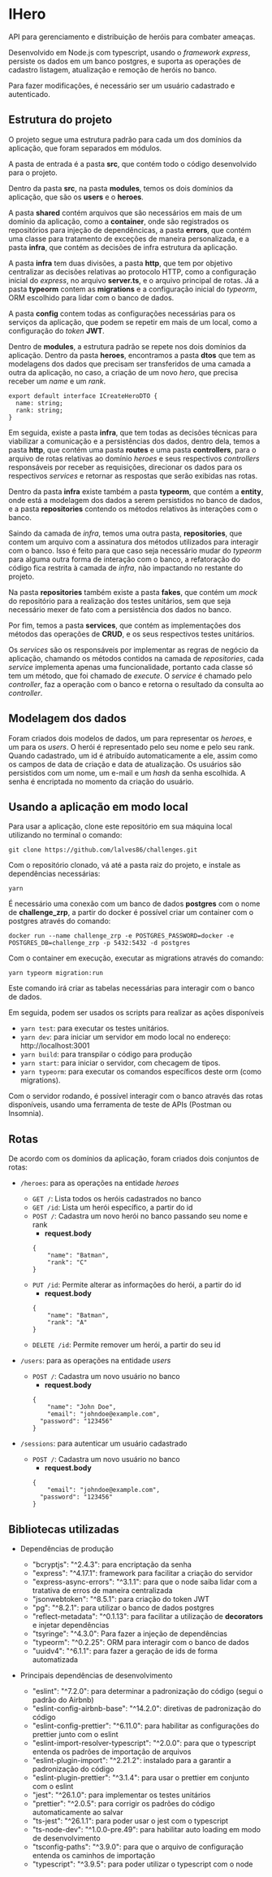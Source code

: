 # IHero

API para gerenciamento e distribuição de heróis para combater ameaças.

Desenvolvido em Node.js com typescript, usando o _framework_ _express_, persiste os dados em um banco postgres, e suporta as operações de cadastro listagem, atualização e remoção de heróis no banco.

Para fazer modificações, é necessário ser um usuário cadastrado e autenticado.

## Estrutura do projeto

O projeto segue uma estrutura padrão para cada um dos domínios da aplicação, que foram separados em módulos.

A pasta de entrada é a pasta **src**, que contém todo o código desenvolvido para o projeto.

Dentro da pasta **src**, na pasta **modules**, temos os dois domínios da aplicação, que são os **users** e o **heroes**.

A pasta **shared** contém arquivos que são necessários em mais de um domínio da aplicação, como a **container**, onde são registrados os repositórios para injeção de dependêncicas, a pasta **errors**, que contém uma classe para tratamento de exceções de maneira personalizada, e a pasta **infra**, que contém as decisões de infra estrutura da aplicação.

A pasta **infra** tem duas divisões, a pasta **http**, que tem por objetivo centralizar as decisões relativas ao protocolo HTTP, como a configuração inicial do _express_, no arquivo **server.ts**, e o arquivo principal de rotas. Já a pasta **typeorm** contem as **migrations** e a configuração inicial do _typeorm_, ORM escolhido para lidar com o banco de dados.

A pasta **config** contem todas as configurações necessárias para os serviços da aplicação, que podem se repetir em mais de um local, como a configuração do _token_ **JWT**.

Dentro de **modules**, a estrutura padrão se repete nos dois domínios da aplicação. Dentro da pasta **heroes**, encontramos a pasta **dtos** que tem as modelagens dos dados que precisam ser transferidos de uma camada a outra da aplicação, no caso, a criação de um novo _hero_, que precisa receber um _name_ e um _rank_.

```
export default interface ICreateHeroDTO {
  name: string;
  rank: string;
}
```
Em seguida, existe a pasta **infra**, que tem todas as decisões técnicas para viabilizar a comunicação e a persistências dos dados, dentro dela, temos a pasta **http**, que contém uma pasta **routes** e uma pasta **controllers**, para o arquivo de rotas relativas ao domínio _heroes_ e seus respectivos _controllers_ responsáveis por receber as requisições, direcionar os dados para os respectivos _services_ e retornar as respostas que serão exibidas nas rotas.

Dentro da pasta **infra** existe também a pasta **typeorm**, que contém a **entity**, onde está a modelagem dos dados a serem persistidos no banco de dados, e a pasta **repositories** contendo os métodos relativos às interações com o banco.

Saindo da camada de _infra_, temos uma outra pasta, **repositories**, que contem um arquivo com a assinatura dos métodos utilizados para interagir com o banco. Isso é feito para que caso seja necessário mudar do _typeorm_ para alguma outra forma de interação com o banco, a refatoração do código fica restrita à camada de _infra_, não impactando no restante do projeto.

Na pasta **repositories** também existe a pasta **fakes**, que contém um _mock_ do repositório para a realização dos testes unitários, sem que seja necessário mexer de fato com a persistência dos dados no banco.

Por fim, temos a pasta **services**, que contém as implementações dos métodos das operações de **CRUD**, e os seus respectivos testes unitários.

Os _services_ são os responsáveis por implementar as regras de negócio da aplicação, chamando os métodos contidos na camada de _repositories_, cada _service_ implementa apenas uma funcionalidade, portanto cada classe só tem um método, que foi chamado de _execute_. O _service_ é chamado pelo _controller_, faz a operação com o banco e retorna o resultado da consulta ao _controller_.


## Modelagem dos dados

Foram criados dois modelos de dados, um para representar os _heroes_, e um para os _users_. O herói é representado pelo seu nome e pelo seu rank. Quando cadastrado, um id é atribuído automaticamente a ele, assim como os campos de data de criação e data de atualização. Os usuários são persistidos com um nome, um e-mail e um _hash_ da senha escolhida. A senha é encriptada no momento da criação do usuário.

## Usando a aplicação em modo local

Para usar a aplicação, clone este repositório em sua máquina local utilizando no terminal o comando:

`git clone https://github.com/lalves86/challenges.git`

Com o repositório clonado, vá até a pasta raiz do projeto, e instale as dependências necessárias:

`yarn`

É necessário uma conexão com um banco de dados **postgres** com o nome de **challenge_zrp**, a partir do docker é possível criar um container com o postgres através do comando:

```
docker run --name challenge_zrp -e POSTGRES_PASSWORD=docker -e POSTGRES_DB=challenge_zrp -p 5432:5432 -d postgres
```

Com o container em execução, executar as migrations através do comando:

`yarn typeorm migration:run`

Este comando irá criar as tabelas necessárias para interagir com o banco de dados.

Em seguida, podem ser usados os scripts para realizar as ações disponíveis

- `yarn test`: para executar os testes unitários.
- `yarn dev`: para iniciar um servidor em modo local no endereço: http://localhost:3001
- `yarn build`: para transpilar o código para produção
- `yarn start`: para iniciar o servidor, com checagem de tipos.
- `yarn typeorm`: para executar os comandos específicos deste orm (como migrations).

Com o servidor rodando, é possível interagir com o banco através das rotas disponíveis, usando uma ferramenta de teste de APIs (Postman ou Insomnia).

## Rotas

De acordo com os domínios da aplicação, foram criados dois conjuntos de rotas:

- `/heroes`: para as operações na entidade _heroes_
  - `GET /`: Lista todos os heróis cadastrados no banco
  - `GET /id`: Lista um herói específico, a partir do id
  - `POST /`: Cadastra um novo herói no banco passando seu nome e rank
    - **request.body**
    ```
    {
	    "name": "Batman",
	    "rank": "C"
    }
    ```
  - `PUT /id`: Permite alterar as informações do herói, a partir do id
    - **request.body**
    ```
    {
	    "name": "Batman",
	    "rank": "A"
    }
    ```
  - `DELETE /id`: Permite remover um herói, a partir do seu id

- `/users`: para as operações na entidade _users_
  - `POST /`: Cadastra um novo usuário no banco
    - **request.body**
    ```
    {
	    "name": "John Doe",
	    "email": "johndoe@example.com",
      "password": "123456"
    }
    ```

- `/sessions`: para autenticar um usuário cadastrado
  - `POST /`: Cadastra um novo usuário no banco
    - **request.body**
    ```
    {
	    "email": "johndoe@example.com",
      "password": "123456"
    }
    ```

## Bibliotecas utilizadas

- Dependências de produção

  - "bcryptjs": "^2.4.3": para encriptação da senha
  - "express": "^4.17.1": framework para facilitar a criação do servidor
  - "express-async-errors": "^3.1.1": para que o node saiba lidar com a tratativa de erros de maneira centralizada
  - "jsonwebtoken": "^8.5.1": para criação do token JWT
  - "pg": "^8.2.1": para utilizar o banco de dados postgres
  - "reflect-metadata": "^0.1.13": para facilitar a utilização de **decorators** e injetar dependências
  - "tsyringe": "^4.3.0": Para fazer a injeção de dependências
  - "typeorm": "^0.2.25": ORM para interagir com o banco de dados
  - "uuidv4": "^6.1.1": para fazer a geração de ids de forma automatizada

- Principais dependências de desenvolvimento

  - "eslint": "^7.2.0": para determinar a padronização do código (segui o padrão do Airbnb)
  - "eslint-config-airbnb-base": "^14.2.0": diretivas de padronização do código
  - "eslint-config-prettier": "^6.11.0": para habilitar as configurações do prettier junto com o eslint
  - "eslint-import-resolver-typescript": "^2.0.0": para que o typescript entenda os padrões de importação de arquivos
  - "eslint-plugin-import": "^2.21.2": instalado para a garantir a padronização do código
  - "eslint-plugin-prettier": "^3.1.4": para usar o prettier em conjunto com o eslint
  - "jest": "^26.1.0": para implementar os testes unitários
  - "prettier": "^2.0.5": para corrigir os padrões do código automaticamente ao salvar
  - "ts-jest": "^26.1.1": para poder usar o jest com o typescript
  - "ts-node-dev": "^1.0.0-pre.49": para habilitar auto loading em modo de desenvolvimento
  - "tsconfig-paths": "^3.9.0": para que o arquivo de configuração entenda os caminhos de importação
  - "typescript": "^3.9.5": para poder utilizar o typescript com o node
